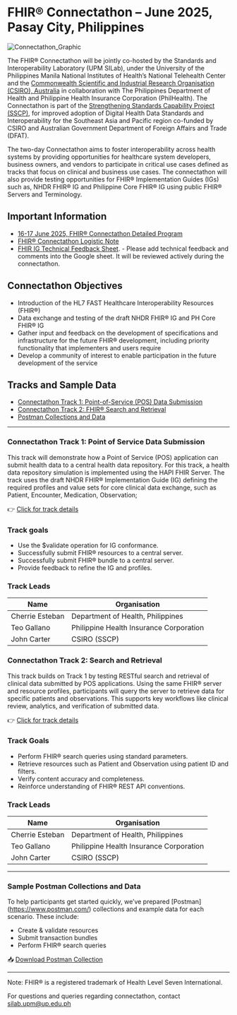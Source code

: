# FHIR® Connectathon – June 2025, Pasay City, Philippines

![Connectathon_Graphic](https://github.com/user-attachments/assets/1d6afce8-7200-45c0-a7ac-02913a0e1ba0)

The FHIR® Connectathon will be jointly co-hosted by the Standards and Interoperability Laboratory (UPM SILab), under the University of the Philippines Manila National Institutes of Health’s National Telehealth Center and the [Commonwealth Scientific and Industrial Research Organisation (CSIRO), Australia](https://www.csiro.au/) in collaboration with The Philippines Department of Health and Philippine Health Insurance Corporation (PhilHealth). The Connectathon is part of the [Strengthening Standards Capability Project (SSCP)](https://sscp.health), for improved adoption of Digital Health Data Standards and Interoperability for the Southeast Asia and Pacific region co-funded by CSIRO and Australian Government Department of Foreign Affairs and Trade (DFAT).

The two-day Connectathon aims to foster interoperability across health systems by providing opportunities for healthcare system developers, business owners, and vendors to participate in critical use cases defined as tracks that focus on clinical and business use cases. The connectathon will also provide testing opportunities for FHIR® Implementation Guides (IGs) such as, NHDR FHIR® IG and Philippine Core FHIR® IG using public FHIR® Servers and Terminology. 

## Important Information

- [16-17 June 2025, FHIR® Connectathon Detailed Program](https://docs.google.com/document/d/1bhlvm3iZteKqJ0CvxhbOCvpamIPmssQcDVH_7WNZXGs/)
- [FHIR® Connectathon Logistic Note](https://docs.google.com/document/d/1gNo9n3zDkkLkM0lH3047BaK2q3t-Y2gyvlYvQ1_5fnw)
- [FHIR IG Technical Feedback Sheet](https://docs.google.com/spreadsheets/d/1FEyX8O-TSRJp9xOiwvb3-Jc_6K2GLbwwJtkGPNqSVI4/edit?usp=sharing). - Please add technical feedback and comments into the Google sheet. It will be reviewed actively during the connectathon. 

## Connectathon Objectives 

* Introduction of the HL7 FAST Healthcare Interoperability Resources (FHIR®) 
* Data exchange and testing of the draft NHDR FHIR® IG and PH Core FHIR® IG 
* Gather input and feedback on the development of specifications and infrastructure for the future FHIR® development, including priority functionality that implementers and users require
* Develop a community of interest to enable participation in the future development of the service
  

## Tracks and Sample Data

- [Connectathon Track 1: Point-of-Service (POS) Data Submission](##connectathon-track-1-point-of-service-data-submission)
- [Connectathon Track 2: FHIR® Search and Retrieval](#connectathon-track-2-search-and-retrieval)
- [Postman Collections and Data](#sample-postman-collections-and-data)

---

### Connectathon Track 1: Point of Service Data Submission

This track will demonstrate how a Point of Service (POS) application can submit health data to a central health data repository. For this track, a health data repository simulation is implemented using the HAPI FHIR Server. The track uses the draft NHDR FHIR® Implementation Guide (IG) defining the required profiles and value sets for core clinical data exchange, such as Patient, Encounter, Medication, Observation; <!-- please review and add resources which are ready to use --> 

👉 [Click for track details](./track-1/) 

### Track goals

- Use the $validate operation for IG conformance.
- Successfully submit FHIR® resources to a central server.
- Successfully submit FHIR® bundle to a central server.
- Provide feedback to refine the IG and profiles.

### Track Leads

| Name  | Organisation    | 
|-----------------|-----------------|
| Cherrie Esteban      | Department of Health, Philippines |
| Teo Gallano      | Philippine Health Insurance Corporation |
| John Carter      | CSIRO (SSCP) |



### Connectathon Track 2: Search and Retrieval

This track builds on Track 1 by testing RESTful search and retrieval of clinical data submitted by POS applications. Using the same FHIR® server and resource profiles, participants will query the server to retrieve data for specific patients and observations. This supports key workflows like clinical review, analytics, and verification of submitted data.

👉 [Click for track details](./track-2/) 

### Track Goals

- Perform FHIR® search queries using standard parameters.
- Retrieve resources such as Patient and Observation using patient ID and filters.
- Verify content accuracy and completeness.
- Reinforce understanding of FHIR® REST API conventions.

### Track Leads

| Name  | Organisation    | 
|-----------------|-----------------|
| Cherrie Esteban      | Department of Health, Philippines |
| Teo Gallano      | Philippine Health Insurance Corporation |
| John Carter      | CSIRO (SSCP) |

---

### Sample Postman Collections and Data

To help participants get started quickly, we’ve prepared [Postman] (https://www.postman.com/) collections and example data for each scenario. These include:

- Create & validate resources
- Submit transaction bundles
- Perform FHIR® search queries

📥 [Download Postman Collection](./sample-data/fhir_resources_collection.json)

---

Note: FHIR® is a registered trademark of Health Level Seven International.  

For questions and queries regarding connectathon, contact silab.upm@up.edu.ph
